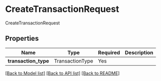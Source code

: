 # CreateTransactionRequest

CreateTransactionRequest

## Properties
| Name | Type | Required | Description |
| ------------ | ------------- | ------------- | ------------- |
**transaction_type** | TransactionType | Yes |  |


[[Back to Model list]](../../README.md#documentation-for-models) [[Back to API list]](../../README.md#documentation-for-api-endpoints) [[Back to README]](../../README.md)
